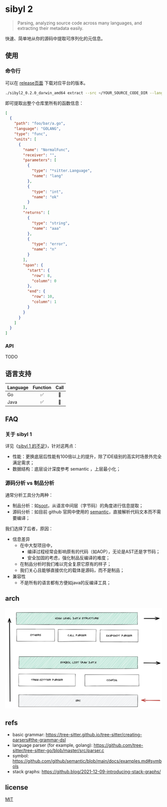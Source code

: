 # sibyl 2

> Parsing, analyzing source code across many languages, and extracting their metadata easily.

快速、简单地从你的源码中提取可序列化的元信息。

## 使用

### 命令行

可以在 [release页面](https://github.com/williamfzc/sibyl2/releases) 下载对应平台的版本。

```bash
./sibyl2_0.2.0_darwin_amd64 extract --src ~/YOUR_SOURCE_CODE_DIR --lang GOLANG --type func
```

即可提取出整个仓库里所有的函数信息：

```json
[
  {
    "path": "foo/bar/a.go",
    "language": "GOLANG",
    "type": "func",
    "units": [
      {
        "name": "NormalFunc",
        "receiver": "",
        "parameters": [
          {
            "type": "*sitter.Language",
            "name": "lang"
          },
          {
            "type": "int",
            "name": "ok"
          }
        ],
        "returns": [
          {
            "type": "string",
            "name": "aaa"
          },
          {
            "type": "error",
            "name": "n"
          }
        ],
        "span": {
          "start": {
            "row": 8,
            "column": 0
          },
          "end": {
            "row": 10,
            "column": 1
          }
        }
      }
    ]
  }
]
```

### API

TODO

## 语言支持

| Language | Function | Call |
|:---------|:--------:|:----:|
| Go       |    ✅     |  🚧  |
| Java     |    ✅     |  🚧  |

## FAQ

### 关于 sibyl 1

详见《[sibyl 1 的不足](https://github.com/williamfzc/sibyl#2022-09-24)》，针对这两点：

- 性能：更换底层后性能有100倍以上的提升，除了IDE级别的高实时场景外完全满足需求；
- 数据结构：底层设计深度参考 semantic ，上层最小化；

### 源码分析 vs 制品分析

通常分析工具分为两种：

- 制品分析：如[soot](https://github.com/soot-oss/soot)，从语言中间层（字节码）的角度进行信息提取；
- 源码分析：如目前 github 官网中使用的 [semantic](https://github.com/github/semantic)，直接解析代码文本而不需要编译；

我们选择了后者，原因：

- 信息差异
    - 在中大型项目中，
        - 编译过程经常会影响原有的代码（如AOP），无论是AST还是字节码；
        - 安全加固的考虑，强化制品反编译的难度；
    - 在制品分析时我们难以完全复原它原有的样子；
    - 我们关心且能够直接优化的载体是源码，而不是制品；
- 兼容性
    - 不是所有的语言都有方便如java的反编译工具；

## arch

![](docs/arch.png)

## refs

- basic grammar: https://tree-sitter.github.io/tree-sitter/creating-parsers#the-grammar-dsl
- language parser (for example, golang): https://github.com/tree-sitter/tree-sitter-go/blob/master/src/parser.c
- symbol: https://github.com/github/semantic/blob/main/docs/examples.md#symbols
- stack graphs: https://github.blog/2021-12-09-introducing-stack-graphs/

## license

[MIT](LICENSE)
